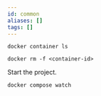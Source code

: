 ```yaml
---
id: common
aliases: []
tags: []
---
```


```
docker container ls
```
```
docker rm -f <container-id>
```

Start the project.
```
docker compose watch
```
